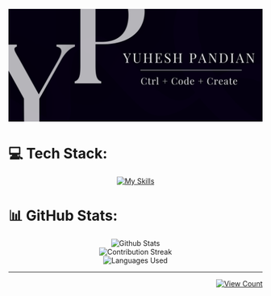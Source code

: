 ![Banner.png](Yuhesh-Github-Profile-Banner.png)


# 💻 Tech Stack:

<div align="center">
  
[![My Skills](https://skillicons.dev/icons?i=python,css,html,md,git,github,pycharm&theme=dark)](https://skillicons.dev)

</div>

# 📊 GitHub Stats:

<div align="center">
  
![Github Stats](https://github-readme-stats.vercel.app/api?username=YuheshPandian&theme=tokyonight&hide_border=false&include_all_commits=true&count_private=true)<br/>
![Contribution Streak](https://github-readme-streak-stats.herokuapp.com/?user=YuheshPandian&theme=tokyonight&hide_border=false)<br/>
![Languages Used](https://github-readme-stats.vercel.app/api/top-langs/?username=YuheshPandian&theme=tokyonight&hide_border=false&include_all_commits=true&count_private=true&layout=compact)

</div>

<hr>

<div align="right">
  
[![View Count](https://visitcount.itsvg.in/api?id=YuheshPandian&icon=0&color=6)](https://visitcount.itsvg.in)

</div>
